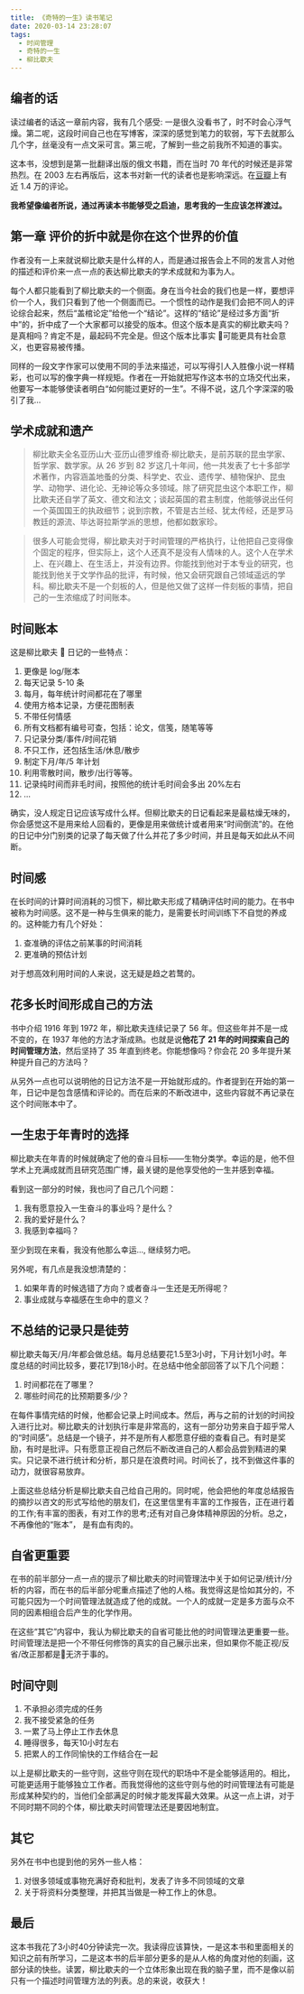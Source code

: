 ```yaml
---
title: 《奇特的一生》读书笔记
date: 2020-03-14 23:28:07
tags:
  - 时间管理
  - 奇特的一生
  - 柳比歇夫
---
```


## 编者的话

读过编者的话这一章前内容，我有几个感受: 一是很久没看书了，时不时会心浮气燥。第二呢，这段时间自己也在写博客，深深的感觉到笔力的软弱，写下去就那么几个字，丝毫没有一点文采可言。第三呢，了解到一些之前我所不知道的事实。

这本书，没想到是第一批翻译出版的俄文书籍，而在当时 70 年代的时候还是非常热烈。在 2003 左右再版后，这本书对新一代的读者也是影响深远。在[豆瓣](https://search.douban.com/book/subject_search?search_text=%E5%A5%87%E7%89%B9%E7%9A%84%E4%B8%80%E7%94%9F&cat=1001)上有近 1.4 万的评论。

**我希望像编者所说，通过再读本书能够受之启迪，思考我的一生应该怎样渡过。**

## 第一章 评价的折中就是你在这个世界的价值

作者没有一上来就说柳比歇夫是什么样的人，而是通过报告会上不同的发言人对他的描述和评价来一点一点的表达柳比歇夫的学术成就和为事为人。

每个人都只能看到了柳比歇夫的一个侧面。身在当今社会的我们也是一样，要想评价一个人，我们只看到了他一个侧面而已。一个惯性的动作是我们会把不同人的评论综合起来，然后“盖棺论定”给他一个“结论”。这样的“结论”是经过多方面“折中”的，折中成了一个大家都可以接受的版本。但这个版本是真实的柳比歇夫吗？是真相吗？肯定不是，最起码不完全是。但这个版本比事实  可能更具有社会意义，也更容易被传播。

同样的一段文字作家可以使用不同的手法来描述，可以写得引人入胜像小说一样精彩，也可以写的像字典一样规矩。作者在一开始就把写作这本书的立场交代出来，他要写一本能够使读者明白“如何能过更好的一生”。不得不说，这几个字深深的吸引了我...

## 学术成就和遗产

> 柳比歇夫全名亚历山大·亚历山德罗维奇·柳比歇夫，是前苏联的昆虫学家、哲学家、数学家。从 26 岁到 82 岁这几十年间，他一共发表了七十多部学术著作，内容涵盖地蚤的分类、科学史、农业、遗传学、植物保护、昆虫学、动物学、进化论、无神论等众多领域。除了研究昆虫这个本职工作，柳比歇夫还自学了英文、德文和法文；谈起英国的君主制度，他能够说出任何一个英国国王的执政细节；说到宗教，不管是古兰经、犹太传经，还是罗马教廷的源流、毕达哥拉斯学派的思想，他都如数家珍。

> 很多人可能会觉得，柳比歇夫对于时间管理的严格执行，让他把自己变得像个固定的程序，但实际上，这个人还真不是没有人情味的人。这个人在学术上、在兴趣上、在生活上，并没有边界。你能找到他对于本专业的研究，也能找到他关于文学作品的批评，有时候，他又会研究跟自己领域遥远的学科。柳比歇夫不是一个刻板的人，但是他又做了这样一件刻板的事情，把自己的一生浓缩成了时间账本。

## 时间账本

这是柳比歇夫  日记的一些特点：

1. 更像是 log/账本
2. 每天记录 5-10 条
3. 每月，每年统计时间都花在了哪里
4. 使用方格本记录，方便花图制表
5. 不带任何情感
6. 所有文档都有编号可查，包括：论文，信笺，随笔等等
7. 只记录分类/事件/时间花销
8. 不只工作，还包括生活/休息/散步
9. 制定下月/年/5 年计划
10. 利用零散时间，散步/出行等等。
11. 记录纯时间而非毛时间，按照他的统计毛时间会多出 20%左右
12. ...

确实，没人规定日记应该写成什么样。但柳比歇夫的日记看起来是最枯燥无味的，你会感觉这不是用来给人回看的，更像是用来做统计或者用来“时间倒流”的。在他的日记中分门别类的记录了每天做了什么并花了多少时间，并且是每天如此从不间断。

## 时间感

在长时间的计算时间消耗的习惯下，柳比歇夫形成了精确评估时间的能力。在书中被称为时间感。这不是一种与生俱来的能力，是需要长时间训练下不自觉的养成的。这种能力有几个好处：

1. 查准确的评估之前某事的时间消耗
2. 更准确的预估计划

对于想高效利用时间的人来说，这无疑是趋之若鹜的。

## 花多长时间形成自己的方法

书中介绍 1916 年到 1972 年，柳比歇夫连续记录了 56 年。但这些年并不是一成不变的，在 1937 年他的方法才渐成熟。也就是说**他花了 21 年的时间探索自己的时间管理方法**，然后坚持了 35 年直到终老。你能想像吗？你会花 20 多年提升某种提升自己的方法吗？

从另外一点也可以说明他的日记方法不是一开始就形成的。作者提到在开始的第一年，日记中是包含感情和评论的。而在后来的不断改进中，这些内容就不再记录在这个时间账本中了。

## 一生忠于年青时的选择

柳比歇夫在年青的时候就确定了他的奋斗目标——生物分类学。幸运的是，他不但学术上充满成就而且研究范围广博，最关键的是他享受他的一生并感到幸福。

看到这一部分的时候，我也问了自己几个问题：

1. 我有愿意投入一生奋斗的事业吗？是什么？
2. 我的爱好是什么？
3. 我感到幸福吗？

至少到现在来看，我没有他那么幸运..., 继续努力吧。

另外呢，有几点是我没想清楚的：

1. 如果年青的时候选错了方向？或者奋斗一生还是无所得呢？
2. 事业成就与幸福感在生命中的意义？

## 不总结的记录只是徒劳

柳比歇夫每天/月/年都会做总结。每月总结要花1.5至3小时，下月计划1小时。年度总结的时间比较多，要花17到18小时。在总结中他全部回答了以下几个问题：

1. 时间都花在了哪里？
2. 哪些时间花的比预期要多/少？

在每件事情完结的时候，他都会记录上时间成本。然后，再与之前的计划的时间投入进行比对。柳比歇夫的计划执行率是非常高的，这有一部分功劳来自于超乎常人的“时间感”。总结是一个镜子，并不是所有人都愿意仔细的查看自己。有时是奖励，有时是批评。只有愿意正视自己然后不断改进自己的人都会品尝到精进的果实。只记录不进行统计和分析，那只是在浪费时间。时间长了，找不到做这件事的动力，就很容易放弃。

上面这些总结分析是柳比歇夫自己给自己用的。同时呢，他会把他的年度总结报告的摘抄以咨文的形式写给他的朋友们，在这里信里有丰富的工作报告，正在进行着的工作;有丰富的图表，有对工作的思考;还有对自己身体精神原因的分析。总之，不再像他的“账本”， 是有血有肉的。

## 自省更重要
在书的前半部分一点一点的提示了柳比歇夫的时间管理法中关于如何记录/统计/分析的内容，而在书的后半部分呢重点描述了他的人格。我觉得这是恰如其分的，不可能只因为一个时间管理法就造成了他的成就。一个人的成就一定是多方面与众不同的因素相组合后产生的化学作用。

在这些“其它”内容中，我认为柳比歇夫的自省可能比他的时间管理法更重要一些。时间管理法是把一个不带任何修饰的真实的自己展示出来，但如果你不能正视/反省/改正那都是无济于事的。

## 时间守则
1. 不承担必须完成的任务
2. 我不接受紧急的任务
3. 一累了马上停止工作去休息
4. 睡得很多，每天10小时左右
5. 把累人的工作同愉快的工作结合在一起

以上是柳比歇夫的一些守则，这些守则在现代的职场中不是全能够适用的。相比，可能更适用于能够独立工作者。而我觉得他的这些守则与他的时间管理法有可能是形成某种契约的，当他们全部满足的时候才能发挥最大效果。从这一点上讲，对于不同时期不同的个体，柳比歇夫时间管理法还是要因地制宜。

## 其它
另外在书中也提到他的另外一些人格：
1. 对很多领域或事物充满好奇和批判，发表了许多不同领域的文章
2. 关于将资料分类整理，并把其当做是一种工作上的休息。


## 最后
这本书我花了3小时40分钟读完一次。我读得应该算快，一是这本书和里面相关的知识之前有所学习，二是这本书的后半部分更多的是从人格的角度对他的刻画，这部分读的快些。读罢，柳比歇夫的一个立体形象出现在我的脑子里，而不是像以前只有一个描述时间管理方法的列表。总的来说，收获大！